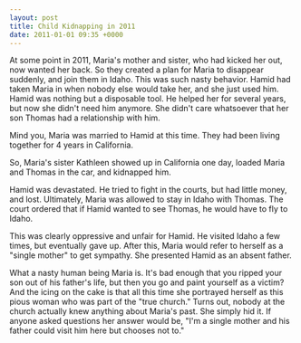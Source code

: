 ```yaml
---
layout: post
title: Child Kidnapping in 2011
date: 2011-01-01 09:35 +0000
---
```

At some point in 2011, Maria's mother and sister, who had kicked her out, now wanted her back. So they created a plan for Maria to disappear suddenly, and join them in Idaho. This was such nasty behavior. Hamid had taken Maria in when nobody else would take her, and she just used him. Hamid was nothing but a disposable tool. He helped her for several years, but now she didn't need him anymore. She didn't care whatsoever that her son Thomas had a relationship with him.

Mind you, Maria was married to Hamid at this time. They had been living together for 4 years in California.

So, Maria's sister Kathleen showed up in California one day, loaded Maria and Thomas in the car, and kidnapped him.

Hamid was devastated. He tried to fight in the courts, but had little money, and lost. Ultimately, Maria was allowed to stay in Idaho with Thomas. The court ordered that if Hamid wanted to see Thomas, he would have to fly to Idaho.

This was clearly oppressive and unfair for Hamid. He visited Idaho a few times, but eventually gave up. After this, Maria would refer to herself as a "single mother" to get sympathy. She presented Hamid as an absent father.

What a nasty human being Maria is. It's bad enough that you ripped your son out of his father's life, but then you go and paint yourself as a victim? And the icing on the cake is that all this time she portrayed herself as this pious woman who was part of the "true church." Turns out, nobody at the church actually knew anything about Maria's past. She simply hid it. If anyone asked questions her answer would be, "I'm a single mother and his father could visit him here but chooses not to."
